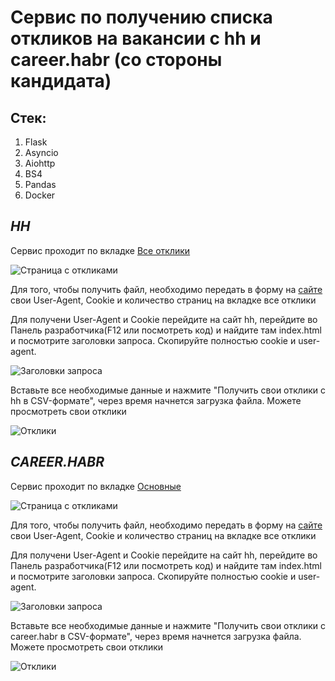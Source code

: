 # Сервис по получению списка откликов на вакансии c hh и career.habr (со стороны кандидата)


## Стек:
1. Flask
2. Asyncio
3. Aiohttp
4. BS4
5. Pandas
6. Docker

## _HH_
Сервис проходит по вкладке [Все отклики](https://hh.ru/applicant/negotiations?filter=all&page=0)

![Страница с откликами](https://github.com/192117/ParserHH/blob/master/page.png)

Для того, чтобы получить файл, необходимо передать в форму на [сайте](http://5.104.108.168:8006/) свои User-Agent, 
Cookie и количество страниц на вкладке все отклики

Для получени User-Agent и Cookie перейдите на сайт hh, перейдите во Панель разработчика(F12 или посмотреть код) и 
найдите там index.html и посмотрите заголовки запроса. Скопируйте полностью cookie и user-agent.

![Заголовки запроса](https://github.com/192117/ParserHH/blob/master/headers.png)

Вставьте все необходимые данные и нажмите "Получить свои отклики c hh в CSV-формате", через время начнется загрузка файла.
Можете просмотреть свои отклики

![Отклики](https://github.com/192117/ParserHH/blob/master/response.png)


## _CAREER.HABR_
Сервис проходит по вкладке [Основные](https://career.habr.com/responses?page=1)

![Страница с откликами](https://github.com/192117/ParserHH/blob/master/page_habr.png)

Для того, чтобы получить файл, необходимо передать в форму на [сайте](http://5.104.108.168:8006/) свои User-Agent, 
Cookie и количество страниц на вкладке все отклики

Для получени User-Agent и Cookie перейдите на сайт hh, перейдите во Панель разработчика(F12 или посмотреть код) и 
найдите там index.html и посмотрите заголовки запроса. Скопируйте полностью cookie и user-agent.

![Заголовки запроса](https://github.com/192117/ParserHH/blob/master/headers_habr.png)

Вставьте все необходимые данные и нажмите "Получить свои отклики c career.habr в CSV-формате", через время начнется загрузка файла.
Можете просмотреть свои отклики

![Отклики](https://github.com/192117/ParserHH/blob/master/response.png)
